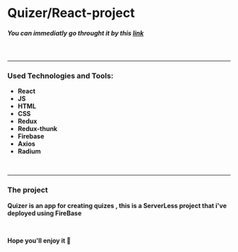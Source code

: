 # Quizer/React-project

##### You can immediatly go throught it by this [link][link]

<br/>
<hr/>

### Used Technologies and Tools:

-   **React**
-   **JS**
-   **HTML**
-   **CSS**
-   **Redux**
-   **Redux-thunk**
-   **Firebase**
-   **Axios**
-   **Radium**

<br/>
<hr/>

### The project

**Quizer is an app for creating quizes , this is a ServerLess project that i've deployed using FireBase**

<br/>

**Hope you'll enjoy it 🙂**

[link]: https://react-quiz-9edfe.firebaseapp.com/
